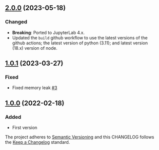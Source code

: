 ## [2.0.0](https://github.com/deshaw/jupyterlab-limit-output/compare/v1.0.1...v2.0.0) (2023-05-18)

### Changed

- **Breaking**: Ported to JupyterLab 4.x.
- Updated the `build` github workflow to use the latest versions of the github
  actions; the latest version of python (3.11); and latest version (18.x)
  version of node.

## [1.0.1](https://github.com/deshaw/jupyterlab-limit-output/compare/v1.0.0...v1.0.1) (2023-03-27)

### Fixed

- Fixed memory leak [#3](https://github.com/deshaw/jupyterlab-limit-output/issues/3)

## [1.0.0](https://github.com/deshaw/jupyterlab-limit-output/compare/v1.0.0...v1.0.0) (2022-02-18)

### Added

- First version

The project adheres to [Semantic Versioning](https://semver.org/spec/v2.0.0.html) and
this CHANGELOG follows the [Keep a Changelog](https://keepachangelog.com/en/1.0.0/) standard.
